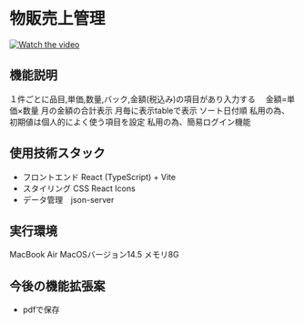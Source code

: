 # 物販売上管理

[![Watch the video](https://img.youtube.com/vi/cFmJQRyrr3Q/maxresdefault.jpg)](https://youtu.be/cFmJQRyrr3Q)

##  機能説明
１件ごとに品目,単価,数量,バック,金額(税込み)の項目があり入力する　
金額=単価×数量
月の金額の合計表示
月毎に表示tableで表示
ソート日付順
私用の為、初期値は個人的によく使う項目を設定
私用の為、簡易ログイン機能

##  使用技術スタック 
* フロントエンド React (TypeScript) + Vite
* スタイリング CSS React Icons
* データ管理　json-server


##  実行環境
MacBook Air MacOSバージョン14.5 メモリ8G

##  今後の機能拡張案
* pdfで保存
